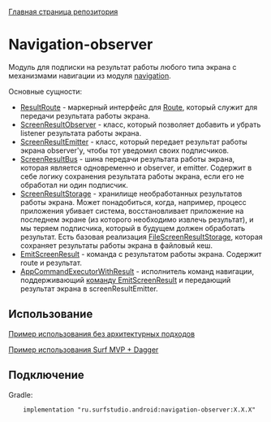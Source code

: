 [Главная страница репозитория](/docs/main.md)

# Navigation-observer

Модуль для подписки на результат работы любого типа экрана с механизмами навигации из модуля
[navigation](../lib-navigation).

Основные сущности:

- [ResultRoute<R>][result-route] - маркерный интерфейс для [Route][base-route], который служит для передачи результата работы экрана.
- [ScreenResultObserver][observer] - класс, который позволяет добавить и убрать listener результата
работы экрана.
- [ScreenResultEmitter][emitter] - класс, который передает результат работы экрана observer'у, чтобы
тот уведомил своих подписчиков.
- [ScreenResultBus][bus] - шина передачи результата работы экрана, которая является одновременно и
observer, и emitter. Содержит в себе логику сохранения результата работы экрана, если его не обработал ни один подписчик.
- [ScreenResultStorage][storage] - хранилище необработанных результатов работы экрана.
Может понадобиться, когда, например, процесс приложения убивает система,
восстановливает приложение на последнем экране (из которого необходимо извлечь результат),
и мы теряем подписчика, который в будущем должен обработать результат.
Есть базовая реализация [FileScreenResultStorage][file-storage],
которая сохраняет результаты работы экрана в файловый кеш.
- [EmitScreenResult][command] - команда с результатом работы экрана. Содержит route и результат.
- [AppCommandExecutorWithResult][executor] - исполнитель команд навигации, поддерживающий
[команду EmitScreenResult][command] и передающий результат экрана в screenResultEmitter.

## Использование
[Пример использования без архитектурных подходов](../sample/)

[Пример использования Surf MVP + Dagger](../sample-standard/)

## Подключение

Gradle:
```
    implementation "ru.surfstudio.android:navigation-observer:X.X.X"
```

[observer]: /src/main/java/ru/surfstudio/android/navigation/observer/ScreenResultObserver.kt
[emitter]: /src/main/java/ru/surfstudio/android/navigation/observer/ScreenResultEmitter.kt
[bus]: /src/main/java/ru/surfstudio/android/navigation/observer/bus/ScreenResultBus.kt
[result-route]: /src/main/java/ru/surfstudio/android/navigation/observer/route/ResultRoute.kt
[base-route]: ../lib-navigation/src/main/java/ru/surfstudio/android/navigation/route/BaseRoute.kt
[storage]: /src/main/java/ru/surfstudio/android/navigation/observer/storage/ScreenResultStorage.kt
[file-storage]: /src/main/java/ru/surfstudio/android/navigation/observer/storage/file/FileScreenResultStorage.kt
[executor]: /src/main/java/ru/surfstudio/android/navigation/observer/executor/AppCommandExecutorWithResult.kt
[command]: /src/main/java/ru/surfstudio/android/navigation/observer/command/EmitScreenResult.kt